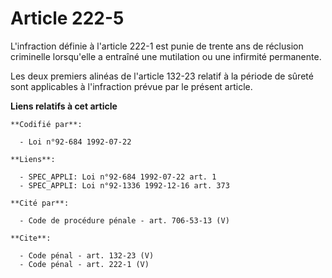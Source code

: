 # Article 222-5

L'infraction définie à l'article 222-1 est punie de trente ans de réclusion criminelle lorsqu'elle a entraîné une mutilation
ou une infirmité permanente. 

Les deux premiers alinéas de l'article 132-23 relatif à la période de sûreté sont applicables à l'infraction prévue par le
présent article.

**Liens relatifs à cet article**

	**Codifié par**:

	  - Loi n°92-684 1992-07-22

	**Liens**:

	  - SPEC_APPLI: Loi n°92-684 1992-07-22 art. 1
	  - SPEC_APPLI: Loi n°92-1336 1992-12-16 art. 373

	**Cité par**:

	  - Code de procédure pénale - art. 706-53-13 (V)

	**Cite**:

	  - Code pénal - art. 132-23 (V)
	  - Code pénal - art. 222-1 (V)

